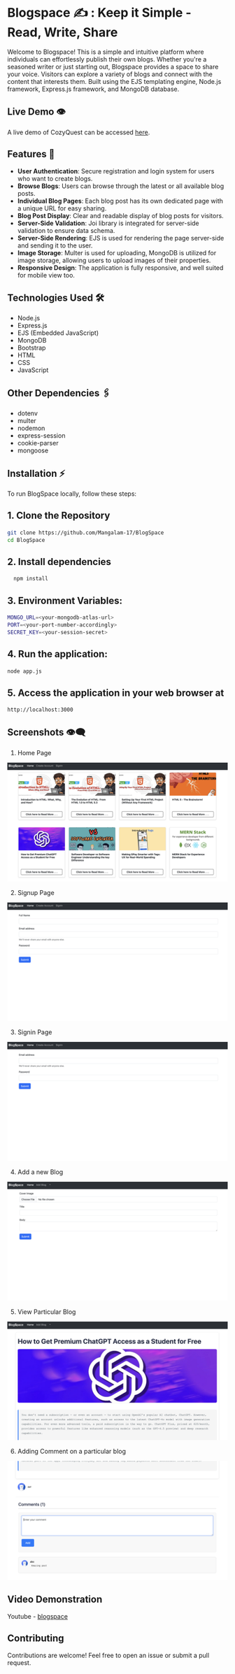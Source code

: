 # Blogspace ✍️ : Keep it Simple - Read, Write, Share

Welcome to Blogspace! This is a simple and intuitive platform where individuals can effortlessly publish their own blogs. Whether you're a seasoned writer or just starting out, Blogspace provides a space to share your voice. Visitors can explore a variety of blogs and connect with the content that interests them. Built using the EJS templating engine, Node.js framework, Express.js framework, and MongoDB database.

## Live Demo 👁️

A live demo of CozyQuest can be accessed [here](https://blogspace-rvos.onrender.com/).

## Features 🌟

- **User Authentication**: Secure registration and login system for users who want to create blogs.
- **Browse Blogs**: Users can browse through the latest or all available blog posts.
- **Individual Blog Pages**: Each blog post has its own dedicated page with a unique URL for easy sharing.
- **Blog Post Display**: Clear and readable display of blog posts for visitors.
- **Server-Side Validation**: Joi library is integrated for server-side validation to ensure data schema.
- **Server-Side Rendering**: EJS is used for rendering the page server-side and sending it to the user.
- **Image Storage**: Multer is used for uploading, MongoDB is utilized for image storage, allowing users to upload images of their properties.
- **Responsive Design**: The application is fully responsive, and well suited for mobile view too.

## Technologies Used 🛠️

- Node.js
- Express.js
- EJS (Embedded JavaScript)
- MongoDB
- Bootstrap
- HTML
- CSS
- JavaScript

## Other Dependencies 🖇️

- dotenv
- multer
- nodemon
- express-session
- cookie-parser
- mongoose


## Installation ⚡️
To run BlogSpace locally, follow these steps:

## 1. Clone the Repository

```bash
git clone https://github.com/Mangalam-17/BlogSpace
cd BlogSpace
```

## 2. Install dependencies

```bash
  npm install 
```

## 3. Environment Variables:

```bash
MONGO_URL=<your-mongodb-atlas-url>
PORT=<your-port-number-accordingly>
SECRET_KEY=<your-session-secret>
```

## 4. Run the application:

```bash
node app.js
```

## 5. Access the application in your web browser at 
```bash
http://localhost:3000
```


## Screenshots 👁️‍🗨️
1. Home Page


![Home Page](https://github.com/Mangalam-17/BlogSpace/blob/e5b53234a4954b92f4a90a3f572b6cbf2a97c387/preview/home.png)

2. Signup Page


![Signup page](https://github.com/Mangalam-17/BlogSpace/blob/9686ee5d54ff10e98c7817b8251a18985a1c33d9/preview/signup.png)

3. Signin Page


![signin page](https://github.com/Mangalam-17/BlogSpace/blob/9686ee5d54ff10e98c7817b8251a18985a1c33d9/preview/signin.png)


4. Add a new Blog


![add blog](https://github.com/Mangalam-17/BlogSpace/blob/9686ee5d54ff10e98c7817b8251a18985a1c33d9/preview/addblog.png)

5. View Particular Blog


![particular blog](https://github.com/Mangalam-17/BlogSpace/blob/9686ee5d54ff10e98c7817b8251a18985a1c33d9/preview/viewblog.png)

6. Adding Comment on a particular blog 


![comment](https://github.com/Mangalam-17/BlogSpace/blob/9686ee5d54ff10e98c7817b8251a18985a1c33d9/preview/comment.png)


## Video Demonstration
Youtube - [blogspace](https://youtu.be/wTapjTrkiQM)


## Contributing
Contributions are welcome! Feel free to open an issue or submit a pull request.
